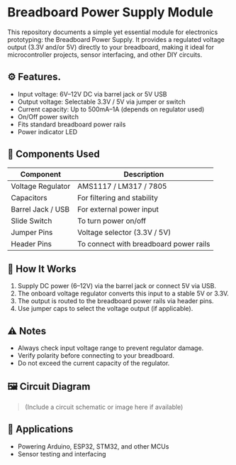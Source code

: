 # Breadboard Power Supply Module

This repository documents a simple yet essential module for electronics prototyping: the Breadboard Power Supply. It provides a regulated voltage output (3.3V and/or 5V) directly to your breadboard, making it ideal for microcontroller projects, sensor interfacing, and other DIY circuits.

## ⚙️ Features.
* Input voltage: 6V–12V DC via barrel jack or 5V USB
* Output voltage: Selectable 3.3V / 5V via jumper or switch
* Current capacity: Up to 500mA–1A (depends on regulator used)
* On/Off power switch
* Fits standard breadboard power rails
* Power indicator LED

## 🧩 Components Used
| Component         | Description                            |
| ----------------- | -------------------------------------- |
| Voltage Regulator | AMS1117 / LM317 / 7805                 |
| Capacitors        | For filtering and stability            |
| Barrel Jack / USB | For external power input               |
| Slide Switch      | To turn power on/off                   |
| Jumper Pins       | Voltage selector (3.3V / 5V)           |
| Header Pins       | To connect with breadboard power rails |

## 🔌 How It Works
1. Supply DC power (6–12V) via the barrel jack or connect 5V via USB.
2. The onboard voltage regulator converts this input to a stable 5V or 3.3V.
3. The output is routed to the breadboard power rails via header pins.
4. Use jumper caps to select the voltage output (if applicable).

## ⚠️ Notes
* Always check input voltage range to prevent regulator damage.
* Verify polarity before connecting to your breadboard.
* Do not exceed the current capacity of the regulator.

## 🖼️ Circuit Diagram

> (Include a circuit schematic or image here if available)

## 🧪 Applications
* Powering Arduino, ESP32, STM32, and other MCUs
* Sensor testing and interfacing


